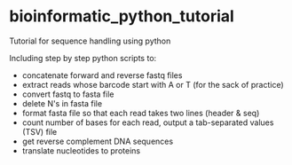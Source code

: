 # bioinformatic_python_tutorial
Tutorial for sequence handling using python

Including step by step python scripts to:
- concatenate forward and reverse fastq files
- extract reads whose barcode start with A or T (for the sack of practice) 
- convert fastq to fasta file 
- delete N's in fasta file
- format fasta file so that each read takes two lines (header & seq)
- count number of bases for each read, output a tab-separated values (TSV) file
- get reverse complement DNA sequences
- translate nucleotides to proteins
